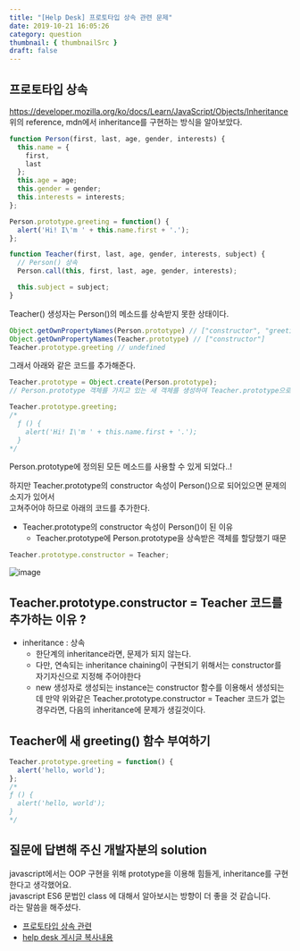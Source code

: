 ```yaml
---
title: "[Help Desk] 프로토타입 상속 관련 문제"
date: 2019-10-21 16:05:26
category: question
thumbnail: { thumbnailSrc }
draft: false
---
```


## 프로토타입 상속
https://developer.mozilla.org/ko/docs/Learn/JavaScript/Objects/Inheritance <br>
위의 reference, mdn에서 inheritance를 구현하는 방식을 알아보았다.

```js
function Person(first, last, age, gender, interests) {
  this.name = {
    first,
    last
  };
  this.age = age;
  this.gender = gender;
  this.interests = interests;
};

Person.prototype.greeting = function() {
  alert('Hi! I\'m ' + this.name.first + '.');
};

function Teacher(first, last, age, gender, interests, subject) {
  // Person() 상속
  Person.call(this, first, last, age, gender, interests);

  this.subject = subject;
}
```

Teacher() 생성자는 Person()의 메소드를 상속받지 못한 상태이다. 

```js
Object.getOwnPropertyNames(Person.prototype) // ["constructor", "greeting"]
Object.getOwnPropertyNames(Teacher.prototype) // ["constructor"]
Teacher.prototype.greeting // undefined
```

그래서 아래와 같은 코드를 추가해준다.

```js
Teacher.prototype = Object.create(Person.prototype);
// Person.prototype 객체를 가지고 있는 새 객체를 생성하여 Teacher.prototype으로 할당

Teacher.prototype.greeting;
/*
  ƒ () {
    alert('Hi! I\'m ' + this.name.first + '.');
  }
*/
```
Person.prototype에 정의된 모든 메소드를 사용할 수 있게 되었다..!

하지만 Teacher.prototype의 constructor 속성이 Person()으로 되어있으면 문제의 소지가 있어서 <br>
고쳐주어야 하므로 아래의 코드를 추가한다.

* Teacher.prototype의 constructor 속성이 Person()이 된 이유 
  - Teacher.prototype에 Person.prototype을 상속받은 객체를 할당했기 때문

```js
Teacher.prototype.constructor = Teacher;
```

![image](https://user-images.githubusercontent.com/53102889/67208543-ab4caa00-f450-11e9-90e1-6a1ff20d8992.png)

## Teacher.prototype.constructor = Teacher 코드를 추가하는 이유 ?

* inheritance : 상속
  - 한단계의 inheritance라면, 문제가 되지 않는다.
  - 다만, 연속되는 inheritance chaining이 구현되기 위해서는 constructor를 자기자신으로 지정해 주어야한다
  - new 생성자로 생성되는 instance는 constructor 함수를 이용해서 생성되는데 만약 위와같은 Teacher.prototype.constructor = Teacher 코드가 없는 경우라면, 다음의 inheritance에 문제가 생길것이다.

## Teacher에 새 greeting() 함수 부여하기

```js
Teacher.prototype.greeting = function() {
  alert('hello, world');
};
/*
ƒ () {
  alert('hello, world');
}
*/
```

## 질문에 답변해 주신 개발자분의 solution

  javascript에서는 OOP 구현을 위해 prototype을 이용해 힘들게, inheritance를 구현한다고 생각했어요.<br>
  javascript ES6 문법인 class 에 대해서 알아보시는 방향이 더 좋을 것 같습니다.<br>
  라는 말씀을 해주셨다.
  
  - [프로토타입 상속 관련](https://poiemaweb.com/js-prototype) 
  - [help desk 게시글 복사내용](https://github.com/yoonhe/TIL/issues/1) 
